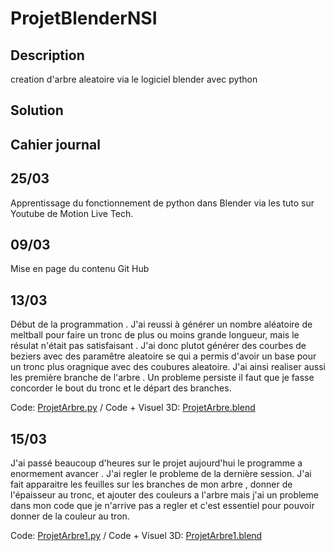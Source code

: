 # ProjetBlenderNSI

## Description

creation d'arbre aleatoire via le logiciel blender avec python

## Solution



## Cahier journal

## 25/03

Apprentissage du fonctionnement de python dans Blender via les tuto sur Youtube de Motion Live Tech.

## 09/03

Mise en page du contenu Git Hub

## 13/03

Début de la programmation . J'ai reussi à générer un nombre aléatoire de meltball pour faire un tronc de plus ou moins grande longueur,
mais le résulat n'était pas satisfaisant .
J'ai donc plutot générer des courbes de beziers avec des paramêtre aleatoire se qui a permis d'avoir un base pour un tronc plus oragnique avec des coubures aleatoire.
J'ai ainsi realiser aussi les première branche de l'arbre . Un probleme persiste il faut que je fasse concorder le bout du tronc et le départ des branches.

Code: [ProjetArbre.py](ProjetArbre.py) / Code + Visuel 3D: [ProjetArbre.blend](ProjetArbre.blend)

## 15/03
J'ai passé beaucoup d'heures sur le projet aujourd'hui le programme a enormement avancer . J'ai regler le probleme de la dernière session. J'ai fait apparaitre les feuilles sur les branches de mon arbre , donner de l'épaisseur au tronc, et ajouter des couleurs a l'arbre mais j'ai un probleme dans mon code que je n'arrive pas a regler et c'est essentiel pour pouvoir donner de la couleur au tron.

Code: [ProjetArbre1.py](ProjetArbre1.py) / Code + Visuel 3D: [ProjetArbre1.blend](ProjetArbre1.blend)
